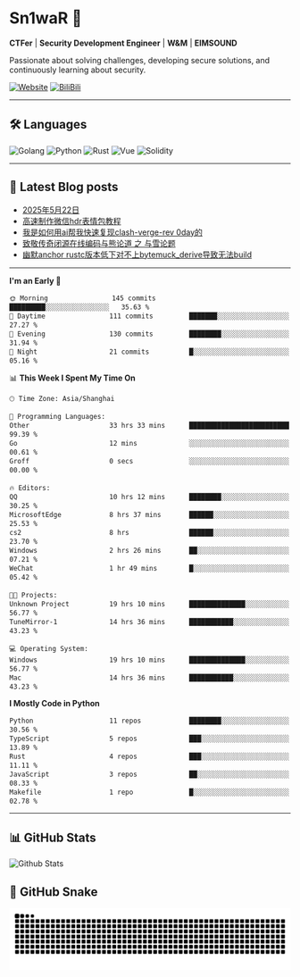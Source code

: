 # Sn1waR 👋

**CTFer** | **Security Development Engineer** | **W&M** | **EIMSOUND**

Passionate about solving challenges, developing secure solutions, and continuously learning about security.

[![Website](https://img.shields.io/website?url=https%3A%2F%2Fwww.snowywar.top)](https://www.snowywar.top) 
[![BiliBili](https://img.shields.io/badge/BiliBili-哔哩哔哩-00A1D6?style=flat&logo=bilibili&logoColor=white)](https://space.bilibili.com/8389161)  

---

## 🛠️ Languages
![Golang](https://img.shields.io/badge/-Golang-00ADD8?style=flat&logo=go&logoColor=white)
![Python](https://img.shields.io/badge/-Python-3776AB?style=flat&logo=python&logoColor=white)
![Rust](https://img.shields.io/badge/-Rust-000000?style=flat&logo=rust&logoColor=white)
![Vue](https://img.shields.io/badge/-Vue.js-4FC08D?style=flat&logo=vue.js&logoColor=white)
![Solidity](https://img.shields.io/badge/-Solidity-363636?style=flat&logo=solidity&logoColor=white)

---
## 📖 Latest Blog posts
<!-- BLOG-POST-LIST:START -->
- [2025年5月22日](https://www.snowywar.top/4616.html)
- [高速制作微信hdr表情包教程](https://www.snowywar.top/4612.html)
- [我是如何用ai帮我快速复现clash-verge-rev 0day的](https://www.snowywar.top/4595.html)
- [致敬传奇闭源在线编码与熊论道 之 与雪论题](https://www.snowywar.top/4590.html)
- [幽默anchor rustc版本低下对不上bytemuck_derive导致无法build](https://www.snowywar.top/4587.html)
<!-- BLOG-POST-LIST:END -->
---
<!--START_SECTION:waka-->
**I'm an Early 🐤** 

```text
🌞 Morning                145 commits         █████████░░░░░░░░░░░░░░░░   35.63 % 
🌆 Daytime                111 commits         ███████░░░░░░░░░░░░░░░░░░   27.27 % 
🌃 Evening                130 commits         ████████░░░░░░░░░░░░░░░░░   31.94 % 
🌙 Night                  21 commits          █░░░░░░░░░░░░░░░░░░░░░░░░   05.16 % 
```


📊 **This Week I Spent My Time On** 

```text
🕑︎ Time Zone: Asia/Shanghai

💬 Programming Languages: 
Other                    33 hrs 33 mins      █████████████████████████   99.39 % 
Go                       12 mins             ░░░░░░░░░░░░░░░░░░░░░░░░░   00.61 % 
Groff                    0 secs              ░░░░░░░░░░░░░░░░░░░░░░░░░   00.00 % 

🔥 Editors: 
QQ                       10 hrs 12 mins      ████████░░░░░░░░░░░░░░░░░   30.25 % 
MicrosoftEdge            8 hrs 37 mins       ██████░░░░░░░░░░░░░░░░░░░   25.53 % 
cs2                      8 hrs               ██████░░░░░░░░░░░░░░░░░░░   23.70 % 
Windows                  2 hrs 26 mins       ██░░░░░░░░░░░░░░░░░░░░░░░   07.21 % 
WeChat                   1 hr 49 mins        █░░░░░░░░░░░░░░░░░░░░░░░░   05.42 % 

🐱‍💻 Projects: 
Unknown Project          19 hrs 10 mins      ██████████████░░░░░░░░░░░   56.77 % 
TuneMirror-1             14 hrs 36 mins      ███████████░░░░░░░░░░░░░░   43.23 % 

💻 Operating System: 
Windows                  19 hrs 10 mins      ██████████████░░░░░░░░░░░   56.77 % 
Mac                      14 hrs 36 mins      ███████████░░░░░░░░░░░░░░   43.23 % 
```

**I Mostly Code in Python** 

```text
Python                   11 repos            ████████░░░░░░░░░░░░░░░░░   30.56 % 
TypeScript               5 repos             ███░░░░░░░░░░░░░░░░░░░░░░   13.89 % 
Rust                     4 repos             ███░░░░░░░░░░░░░░░░░░░░░░   11.11 % 
JavaScript               3 repos             ██░░░░░░░░░░░░░░░░░░░░░░░   08.33 % 
Makefile                 1 repo              █░░░░░░░░░░░░░░░░░░░░░░░░   02.78 % 
```




<!--END_SECTION:waka-->
---

## 📊 GitHub Stats
![Github Stats](https://github-readme-stats.vercel.app/api?username=jiayuqi7813&show_icons=true&theme=radical)

## 🐍 GitHub Snake
<picture>
  <source media="(prefers-color-scheme: dark)" srcset="https://raw.githubusercontent.com/jiayuqi7813/jiayuqi7813/output/github-contribution-grid-snake-dark.svg">
  <source media="(prefers-color-scheme: light)" srcset="https://raw.githubusercontent.com/jiayuqi7813/jiayuqi7813/output/github-contribution-grid-snake.svg">
  <img alt="github contribution grid snake animation" src="https://raw.githubusercontent.com/jiayuqi7813/jiayuqi7813/output/github-contribution-grid-snake.svg">
</picture>

